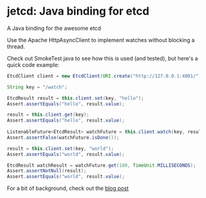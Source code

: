 jetcd: Java binding for etcd
============================

A Java binding for the awesome etcd

Use the Apache HttpAsyncClient to implement watches without blocking a thread.

Check out SmokeTest.java to see how this is used (and tested), but here's a quick code example:

```Java
EtcdClient client = new EtcdClient(URI.create("http://127.0.0.1:4001/"));

String key = "/watch";

EtcdResult result = this.client.set(key, "hello");
Assert.assertEquals("hello", result.value);

result = this.client.get(key);
Assert.assertEquals("hello", result.value);
        
ListenableFuture<EtcdResult> watchFuture = this.client.watch(key, result.index + 1);
Assert.assertFalse(watchFuture.isDone());

result = this.client.set(key, "world");
Assert.assertEquals("world", result.value);

EtcdResult watchResult = watchFuture.get(100, TimeUnit.MILLISECONDS);
Assert.assertNotNull(result);
Assert.assertEquals("world", result.value);

```
 
For a bit of background, check out the [blog post]


[blog post]: http://blog.justinsb.com



